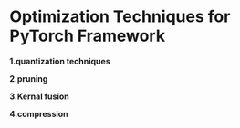 #  Optimization Techniques for PyTorch Framework

**1.quantization techniques**

**2.pruning**

**3.Kernal fusion**

**4.compression**
